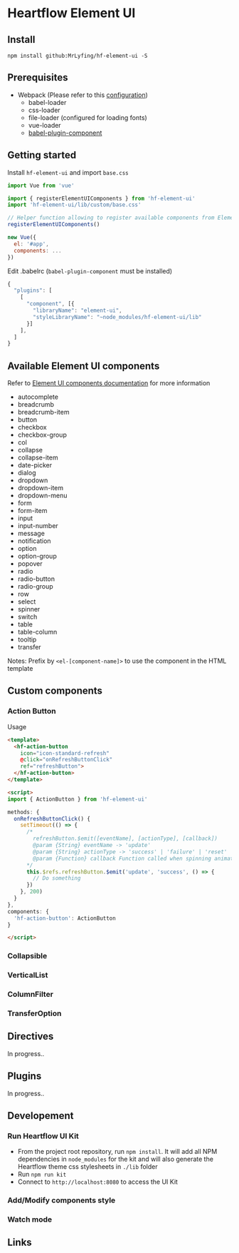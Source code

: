# Heartflow Element UI

## Install
```shell
npm install github:MrLyfing/hf-element-ui -S
```

## Prerequisites
- Webpack (Please refer to this [configuration](https://github.com/MrLyfing/hf-element-ui/blob/master/webpack.config.js))
  - babel-loader
  - css-loader
  - file-loader (configured for loading fonts)
  - vue-loader
  - [babel-plugin-component](https://github.com/ElementUI/babel-plugin-component)

## Getting started
Install `hf-element-ui` and import `base.css`
``` javascript
import Vue from 'vue'

import { registerElementUIComponents } from 'hf-element-ui'
import 'hf-element-ui/lib/custom/base.css'

// Helper function allowing to register available components from Element UI
registerElementUIComponents()

new Vue({
  el: '#app',
  components: ...
})
```
Edit .babelrc (`babel-plugin-component` must be installed)
```javascript
{
  "plugins": [
    [
      "component", [{
        "libraryName": "element-ui",
        "styleLibraryName": "~node_modules/hf-element-ui/lib"
      }]
    ],
  ]
}
```
## Available Element UI components
Refer to [Element UI components documentation](http://element.eleme.io/#/en-US/component/installation) for more information

- autocomplete
- breadcrumb
- breadcrumb-item
- button
- checkbox
- checkbox-group
- col
- collapse
- collapse-item
- date-picker
- dialog
- dropdown
- dropdown-item
- dropdown-menu
- form
- form-item
- input
- input-number
- message
- notification
- option
- option-group
- popover
- radio
- radio-button
- radio-group
- row
- select
- spinner
- switch
- table
- table-column
- tooltip
- transfer

Notes: Prefix by `<el-[component-name]>` to use the component in the HTML template

## Custom components

### Action Button
Usage
```html
<template>
  <hf-action-button 
    icon="icon-standard-refresh" 
    @click="onRefreshButtonClick"
    ref="refreshButton">
  </hf-action-button>
</template>

<script>
import { ActionButton } from 'hf-element-ui'

methods: {
  onRefreshButtonClick() {
    setTimeout(() => {
      /*
        refreshButton.$emit([eventName], [actionType], [callback])
        @param {String} eventName -> 'update'
        @param {String} actionType -> 'success' | 'failure' | 'reset' | 'complete'
        @param {Function} callback Function called when spinning animation is finished
      */
      this.$refs.refreshButton.$emit('update', 'success', () => {
        // Do something
      })
    }, 200)
  }
},
components: {
  'hf-action-button': ActionButton
}

</script>
```


### Collapsible

### VerticalList

### ColumnFilter

### TransferOption

## Directives
In progress..
## Plugins
In progress..

## Developement

### Run Heartflow UI Kit
- From the project root repository, run `npm install`. It will add all NPM dependencies in `node_modules` for the kit and will also generate the Heartflow theme css stylesheets in `./lib` folder
- Run `npm run kit`
- Connect to `http://localhost:8080` to access the UI Kit

### Add/Modify components style


### Watch mode


###

## Links

